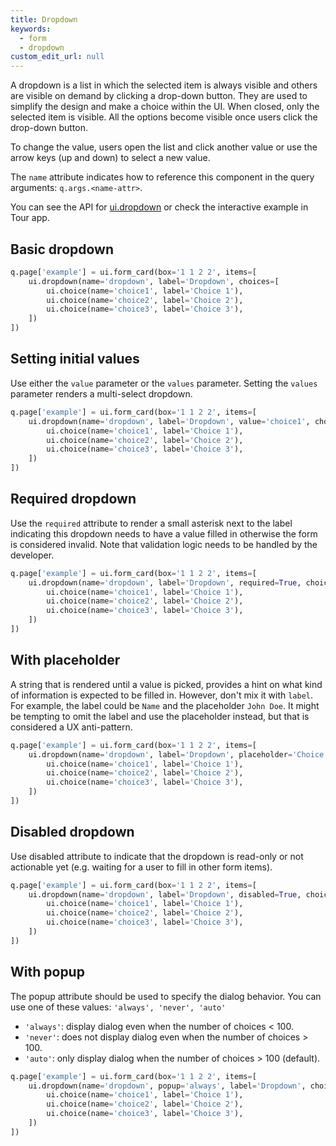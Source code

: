 ```yaml
---
title: Dropdown
keywords:
  - form
  - dropdown
custom_edit_url: null
---
```


 A dropdown is a list in which the selected item is always visible and others are visible on demand by clicking a drop-down button. They are used to simplify the design and make a choice within the UI.
 When closed, only the selected item is visible. All the options become visible once users click the drop-down button.

 To change the value, users open the list and click another value or use the arrow keys (up and down) to
 select a new value.

The `name` attribute indicates how to reference this component in the query arguments: `q.args.<name-attr>`.

You can see the API for [ui.dropdown](/docs/api/ui#dropdown) or check the interactive example in Tour app.

## Basic dropdown

```py
q.page['example'] = ui.form_card(box='1 1 2 2', items=[
    ui.dropdown(name='dropdown', label='Dropdown', choices=[
        ui.choice(name='choice1', label='Choice 1'),
        ui.choice(name='choice2', label='Choice 2'),
        ui.choice(name='choice3', label='Choice 3'),
    ])
])
```

## Setting initial values

Use either the `value` parameter or the `values` parameter. Setting the `values` parameter
renders a multi-select dropdown.

```py
q.page['example'] = ui.form_card(box='1 1 2 2', items=[
    ui.dropdown(name='dropdown', label='Dropdown', value='choice1', choices=[
        ui.choice(name='choice1', label='Choice 1'),
        ui.choice(name='choice2', label='Choice 2'),
        ui.choice(name='choice3', label='Choice 3'),
    ])
])
```

## Required dropdown

Use the `required` attribute to render a small asterisk next to the label indicating this dropdown needs
to have a value filled in otherwise the form is considered invalid. Note that validation logic needs
to be handled by the developer.

```py
q.page['example'] = ui.form_card(box='1 1 2 2', items=[
    ui.dropdown(name='dropdown', label='Dropdown', required=True, choices=[
        ui.choice(name='choice1', label='Choice 1'),
        ui.choice(name='choice2', label='Choice 2'),
        ui.choice(name='choice3', label='Choice 3'),
    ])
])
```

## With placeholder

A string that is rendered until a value is picked, provides a hint on what kind of information is expected
to be filled in. However, don't mix it with `label`. For example, the label could be `Name` and
the placeholder `John Doe`. It might be tempting to omit the label and use the placeholder instead, but that
is considered a UX anti-pattern.

```py
q.page['example'] = ui.form_card(box='1 1 2 2', items=[
    ui.dropdown(name='dropdown', label='Dropdown', placeholder='Choice 1', choices=[
        ui.choice(name='choice1', label='Choice 1'),
        ui.choice(name='choice2', label='Choice 2'),
        ui.choice(name='choice3', label='Choice 3'),
    ])
])
```

## Disabled dropdown

Use disabled attribute to indicate that the dropdown is read-only or not actionable yet (e.g.
waiting for a user to fill in other form items).

```py
q.page['example'] = ui.form_card(box='1 1 2 2', items=[
    ui.dropdown(name='dropdown', label='Dropdown', disabled=True, choices=[
        ui.choice(name='choice1', label='Choice 1'),
        ui.choice(name='choice2', label='Choice 2'),
        ui.choice(name='choice3', label='Choice 3'),
    ])
])
```

## With popup

The popup attribute should be used to specify the dialog behavior.
You can use one of these values: `'always', 'never', 'auto'`

* `'always'`: display dialog even when the number of choices < 100.
* `'never'`: does not display dialog even when the number of choices > 100.
* `'auto'`: only display dialog when the number of choices > 100 (default).

```py
q.page['example'] = ui.form_card(box='1 1 2 2', items=[
    ui.dropdown(name='dropdown', popup='always', label='Dropdown', choices=[
        ui.choice(name='choice1', label='Choice 1'),
        ui.choice(name='choice2', label='Choice 2'),
        ui.choice(name='choice3', label='Choice 3'),
    ])
])
```
